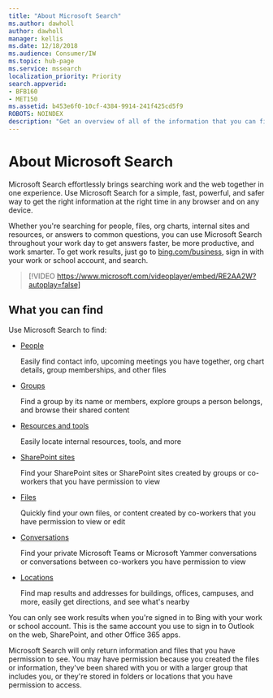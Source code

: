 ```yaml
---
title: "About Microsoft Search"
ms.author: dawholl
author: dawholl
manager: kellis
ms.date: 12/18/2018
ms.audience: Consumer/IW
ms.topic: hub-page
ms.service: mssearch
localization_priority: Priority
search.appverid:
- BFB160
- MET150
ms.assetid: b453e6f0-10cf-4384-9914-241f425cd5f9
ROBOTS: NOINDEX
description: "Get an overview of all of the information that you can find when you use Microsoft Search"
---
```


# About Microsoft Search

Microsoft Search effortlessly brings searching work and the web together in one experience. Use Microsoft Search for a simple, fast, powerful, and safer way to get the right information at the right time in any browser and on any device.
  
Whether you're searching for people, files, org charts, internal sites and resources, or answers to common questions, you can use Microsoft Search throughout your work day to get answers faster, be more productive, and work smarter. To get work results, just go to [bing.com/business](https://www.bing.com/business), sign in with your work or school account, and search. 
  
> [!VIDEO https://www.microsoft.com/videoplayer/embed/RE2AA2W?autoplay=false]

## What you can find
  
Use Microsoft Search to find:
  
- [People](find-people-and-groups.md)
    
    Easily find contact info, upcoming meetings you have together, org chart details, group memberships, and other files
    
- [Groups](find-people-and-groups.md)
    
    Find a group by its name or members, explore groups a person belongs, and browse their shared content
    
- [Resources and tools](find-resources-tools-and-more.md)
    
    Easily locate internal resources, tools, and more
    
- [SharePoint sites](find-sharepoint-sites.md)
    
    Find your SharePoint sites or SharePoint sites created by groups or co-workers that you have permission to view
    
- [Files](find-files.md)
    
    Quickly find your own files, or content created by co-workers that you have permission to view or edit
    
- [Conversations](find-conversations.md)
    
    Find your private Microsoft Teams or Microsoft Yammer conversations or conversations between co-workers you have permission to view
    
- [Locations](find-locations.md)
    
    Find map results and addresses for buildings, offices, campuses, and more, easily get directions, and see what's nearby    
    
You can only see work results when you're signed in to Bing with your work or school account. This is the same account you use to sign in to Outlook on the web, SharePoint, and other Office 365 apps. 
  
Microsoft Search will only return information and files that you have permission to see. You may have permission because you created the files or information, they've been shared with you or with a larger group that includes you, or they're stored in folders or locations that you have permission to access.

  

